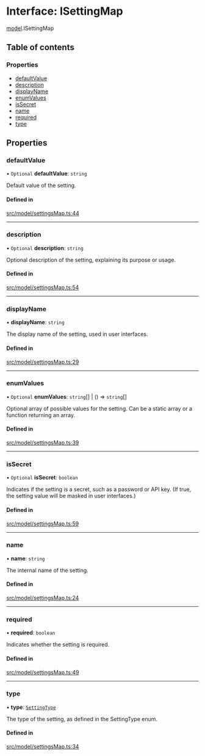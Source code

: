 # Interface: ISettingMap

[model](../modules/model.md).ISettingMap

## Table of contents

### Properties

- [defaultValue](model.ISettingMap.md#defaultvalue)
- [description](model.ISettingMap.md#description)
- [displayName](model.ISettingMap.md#displayname)
- [enumValues](model.ISettingMap.md#enumvalues)
- [isSecret](model.ISettingMap.md#issecret)
- [name](model.ISettingMap.md#name)
- [required](model.ISettingMap.md#required)
- [type](model.ISettingMap.md#type)

## Properties

### defaultValue

• `Optional` **defaultValue**: `string`

Default value of the setting.

#### Defined in

[src/model/settingsMap.ts:44](https://github.com/gethubai/hubai-core/blob/43abc4a/src/model/settingsMap.ts#L44)

___

### description

• `Optional` **description**: `string`

Optional description of the setting, explaining its purpose or usage.

#### Defined in

[src/model/settingsMap.ts:54](https://github.com/gethubai/hubai-core/blob/43abc4a/src/model/settingsMap.ts#L54)

___

### displayName

• **displayName**: `string`

The display name of the setting, used in user interfaces.

#### Defined in

[src/model/settingsMap.ts:29](https://github.com/gethubai/hubai-core/blob/43abc4a/src/model/settingsMap.ts#L29)

___

### enumValues

• `Optional` **enumValues**: `string`[] \| () => `string`[]

Optional array of possible values for the setting. Can be a static array or a function returning an array.

#### Defined in

[src/model/settingsMap.ts:39](https://github.com/gethubai/hubai-core/blob/43abc4a/src/model/settingsMap.ts#L39)

___

### isSecret

• `Optional` **isSecret**: `boolean`

Indicates if the setting is a secret, such as a password or API key. (If true, the setting value will be masked in user interfaces.)

#### Defined in

[src/model/settingsMap.ts:59](https://github.com/gethubai/hubai-core/blob/43abc4a/src/model/settingsMap.ts#L59)

___

### name

• **name**: `string`

The internal name of the setting.

#### Defined in

[src/model/settingsMap.ts:24](https://github.com/gethubai/hubai-core/blob/43abc4a/src/model/settingsMap.ts#L24)

___

### required

• **required**: `boolean`

Indicates whether the setting is required.

#### Defined in

[src/model/settingsMap.ts:49](https://github.com/gethubai/hubai-core/blob/43abc4a/src/model/settingsMap.ts#L49)

___

### type

• **type**: [`SettingType`](../enums/model.SettingType.md)

The type of the setting, as defined in the SettingType enum.

#### Defined in

[src/model/settingsMap.ts:34](https://github.com/gethubai/hubai-core/blob/43abc4a/src/model/settingsMap.ts#L34)
